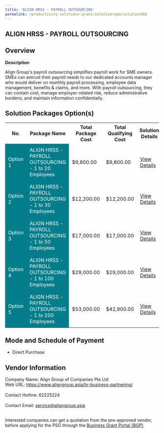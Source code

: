 ```yaml
---
title: 'ALIGN HRSS - PAYROLL OUTSOURCING'
permalink: /productivity-solutions-grant/solutionrepo/solution166
---
```


## ALIGN HRSS - PAYROLL OUTSOURCING

## Overview

**Description**

Align Group's payroll outsourcing simplifies payroll work for SME owners. SMEs can entrust their payroll needs to our dedicated accounts manager who would deliver on monthly payroll processing, employee data management, benefits & claims, and more. With payroll outsourcing, they can contain cost, manage employer-related risk, reduce administrative burdens, and maintain information confidentially.

## Solution Packages Option(s)

<table>
<tr>
<th><b>No.</b></th>
<th><b>Package Name</b></th>
<th><b>Total Package Cost</b></th>
<th><b>Total Qualifying Cost</b></th>
<th><b>Solution Details</b></th>
</tr>
<tr>
<td style='padding: 10px; background-color: #037E8A; color: #FFFFFF;'>Option 1</td>
<td style='padding: 10px; background-color: #037E8A; color: #FFFFFF;'>ALIGN HRSS - PAYROLL OUTSOURCING - 1 to 20 Employees</td>
<td style='padding: 10px;'>$9,800.00</td>
<td style='padding: 10px;'>$9,800.00</td>
<td style='padding: 10px;'><a href='/images/psg/Align_Group_20210067_Desensitised_Annex_3_Part_1.pdf' target='_blank'>View Details</a></td>
</tr>
<tr>
<td style='padding: 10px; background-color: #037E8A; color: #FFFFFF;'>Option 2</td>
<td style='padding: 10px; background-color: #037E8A; color: #FFFFFF;'>ALIGN HRSS - PAYROLL OUTSOURCING - 1 to 30 Employees</td>
<td style='padding: 10px;'>$12,200.00</td>
<td style='padding: 10px;'>$12,200.00</td>
<td style='padding: 10px;'><a href='/images/psg/Align_Group_20210067_Desensitised_Annex_3_Part_2.pdf' target='_blank'>View Details</a></td>
</tr>
<tr>
<td style='padding: 10px; background-color: #037E8A; color: #FFFFFF;'>Option 3</td>
<td style='padding: 10px; background-color: #037E8A; color: #FFFFFF;'>ALIGN HRSS - PAYROLL OUTSOURCING - 1 to 50 Employees</td>
<td style='padding: 10px;'>$17,000.00</td>
<td style='padding: 10px;'>$17,000.00</td>
<td style='padding: 10px;'><a href='/images/psg/Align_Group_20210067_Desensitised_Annex_3_Part_3.pdf' target='_blank'>View Details</a></td>
</tr>
<tr>
<td style='padding: 10px; background-color: #037E8A; color: #FFFFFF;'>Option 4</td>
<td style='padding: 10px; background-color: #037E8A; color: #FFFFFF;'>ALIGN HRSS - PAYROLL OUTSOURCING - 1 to 100 Employees</td>
<td style='padding: 10px;'>$29,000.00</td>
<td style='padding: 10px;'>$29,000.00</td>
<td style='padding: 10px;'><a href='/images/psg/Align_Group_20210067_Desensitised_Annex_3_Part_4.pdf' target='_blank'>View Details</a></td>
</tr>
<tr>
<td style='padding: 10px; background-color: #037E8A; color: #FFFFFF;'>Option 5</td>
<td style='padding: 10px; background-color: #037E8A; color: #FFFFFF;'>ALIGN HRSS - PAYROLL OUTSOURCING - 1 to 200 Employees</td>
<td style='padding: 10px;'>$53,000.00</td>
<td style='padding: 10px;'>$42,800.00</td>
<td style='padding: 10px;'><a href='/images/psg/Align_Group_20210067_Desensitised_Annex_3_Part_5.pdf' target='_blank'>View Details</a></td>
</tr>
</table>

## Mode and Schedule of Payment

 - Direct Purchase

## Vendor Information

 Company Name: Align Group of Companies Pte Ltd<br>Web URL: https://www.aligngroup.asia/hr-business-partnering/ <br><br>Contact Hotline: 62225224 <br><br>Contact Email: service@aligngroup.asia <br><br>

Interested companies can get a quotation from the pre-approved vendor, before applying for the PSG through the <a href='https://www.businessgrants.gov.sg/' target='_blank' rel='noopener'>Business Grant Portal (BGP)</a>.

<script src="/jquery/resize-tables.js"></script>
